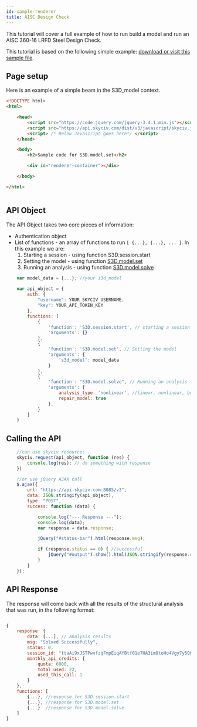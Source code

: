 ```yaml
---
id: sample-renderer
title: AISC Design Check
---
```


This tutorial will cover a full example of how to run build a model and run an AISC 360-16 LRFD Steel Design Check.

This tutorial is based on the following simple example: <a href="/api/v3/html/aisc-check.html">download or visit this sample file</a>.


## Page setup

Here is an example of a simple beam in the S3D_model context.

```html
<!DOCTYPE html>
<html>

    <head>
        <script src="https://code.jquery.com/jquery-3.4.1.min.js"></script>
        <script src="https://api.skyciv.com/dist/v3/javascript/skyciv.js"></script>   
        <script> /* Below Javascript goes here*/ </script> 
    </head>

    <body> 
        <h2>Sample code for S3D.model.set</h2>

        <div id="renderer-container"></div>

    </body>

</html>

```

```js


```


## API Object

The API Object takes two core pieces of information:
* Authentication object
* List of functions - an array of functions to run `[ {...}, {...}, ... ]`. In this example we are:
    1. Starting a session - using function S3D.session.start
    2. Setting the model  - using function [S3D.model.set](docs-S3D.model.md#s3dmodelset) 
    3. Running an analysis - using function [S3D.model.solve](docs-S3D.model.md#s3dmodelsolve) 

```js
    var model_data = {...}; //your s3d_model
   
    var api_object = {
        auth: {
            "username": YOUR_SKYCIV_USERNAME,
            "key": YOUR_API_TOKEN_KEY
        },
        functions: [
            {
                'function': 'S3D.session.start', // starting a session
                'arguments': {}
            },
            {
                'function': 'S3D.model.set', // Setting the model
                'arguments': {
                    's3d_model': model_data
                }
            },
			{
				'function': "S3D.model.solve", // Running an analysis
				'arguments': {
					analysis_type: 'nonlinear', //linear, nonlinear, buckling
					repair_model: true
				},
			}
        ]
    }
```


## Calling the API


```js
	//can use skyciv resource:
	skyciv.request(api_object, function (res) {
		console.log(res); // do something with response
	})

    //or use jQuery AJAX call
	$.ajax({
		url: "https://api.skyciv.com:8085/v3",
		data: JSON.stringify(api_object),
		type: "POST",
		success: function (data) {

			console.log("--- Response ---");
			console.log(data);
			var response = data.response;

			jQuery("#status-bar").html(response.msg);

			if (response.status == 0) { //successful
      	        jQuery("#output").show().html(JSON.stringify(response.data));
			}
        }
    });
```


## API Response

The response will come back with all the results of the structural analysis that was run, in the following format:
```js

{
    response: {
        data: [...], // analysis results
        msg: "Solved Successfully",
        status: 0,
        session_id: "ttaAi9xJSTPwvfzqFmpEiqAYBtf01e7HA3im8toHo4Vgy7y5Q6EgnBU5fk9yrfMC",
		monthly_api_credits: {
			quota: 6000,
			total_used: 22,
			used_this_call: 1
		}
    },
    functions: [
        {...}, //response for S3D.session.start
        {...}, //response for S3D.model.set
        {...}  //response for S3D.model.solve
    ]
}


```